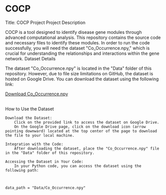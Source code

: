 # COCP
Title: COCP Project
Project Description

COCP is a tool designed to identify disease gene modules through advanced computational analysis. This repository contains the source code and necessary files to identify these modules. In order to run the code successfully, you will need the dataset "Co_Occurrence.npy," which is crucial for understanding the relationships and interactions within the gene network.
Dataset Details

The dataset "Co_Occurrence.npy" is located in the "Data" folder of this repository. However, due to file size limitations on GitHub, the dataset is hosted on Google Drive. You can download the dataset using the following link:

<a href="https://drive.google.com/file/d/1LbJdd90eJkeVQ00K7ORbFQacWFQ9XYfs/view?usp=sharing">Download Co_Occurrence.npy</a>

<br>
How to Use the Dataset

    Download the Dataset:
        Click on the provided link to access the dataset on Google Drive.
        On the Google Drive page, click on the download icon (arrow pointing downward) located at the top center of the page to download the file to your local machine.

    Integration with the Code:
        After downloading the dataset, place the "Co_Occurrence.npy" file in the "Data" folder of this repository.

    Accessing the Dataset in Your Code:
        In your Python code, you can access the dataset using the following path:

        

    data_path = "Data/Co_Occurrence.npy"
